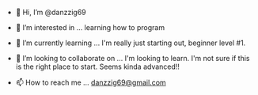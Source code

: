- 👋 Hi, I’m @danzzig69
- 👀 I’m interested in ... learning how to program 
- 🌱 I’m currently learning ... I'm really just starting out, beginner level #1.

- 💞️ I’m looking to collaborate on ... I'm looking to learn. I'm not sure if this is the right place to start. Seems kinda advanced!!
- 📫 How to reach me ... danzzig69@gmail.com

<!---
danzzig69/danzzig69 is a ✨ special ✨ repository because its `README.md` (this file) appears on your GitHub profile.
You can click the Preview link to take a look at your changes.
--->
